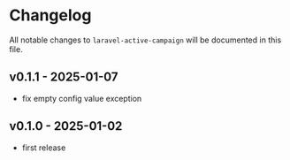 # Changelog

All notable changes to `laravel-active-campaign` will be documented in this file.

## v0.1.1 - 2025-01-07

- fix empty config value exception

## v0.1.0 - 2025-01-02

- first release
